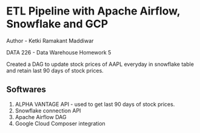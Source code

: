 # ETL Pipeline with Apache Airflow, Snowflake and GCP
Author - Ketki Ramakant Maddiwar

DATA 226 - Data Warehouse Homework 5

Created a DAG to update stock prices of AAPL everyday in snowflake table and retain last 90 days of stock prices.
## Softwares
1. ALPHA VANTAGE API - used to get last 90 days of stock prices.
2. Snowflake connection API
3. Apache Airflow DAG
4. Google Cloud Composer integration
